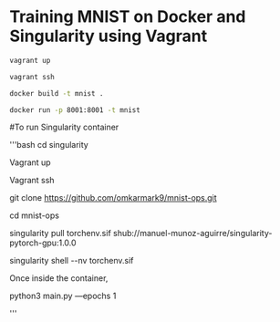 # Training MNIST on Docker and Singularity using Vagrant

```bash
vagrant up

vagrant ssh

docker build -t mnist .

docker run -p 8001:8001 -t mnist

```

#To run Singularity container

'''bash
cd singularity

Vagrant up

Vagrant ssh

git clone https://github.com/omkarmark9/mnist-ops.git

cd mnist-ops

singularity pull torchenv.sif shub://manuel-munoz-aguirre/singularity-pytorch-gpu:1.0.0

singularity shell --nv torchenv.sif

Once inside the container, 

python3 main.py —epochs 1

'''
